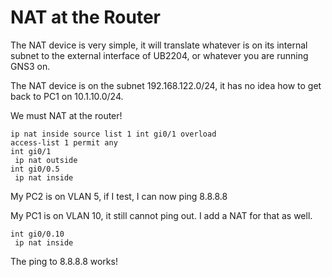 # NAT at the Router

The NAT device is very simple, it will translate whatever is on its internal subnet to the external interface of UB2204, or whatever you are running GNS3 on.&#x20;

The NAT device is on the subnet 192.168.122.0/24, it has no idea how to get back to PC1 on 10.1.10.0/24.

We must NAT at the router!

```
ip nat inside source list 1 int gi0/1 overload
access-list 1 permit any
int gi0/1
 ip nat outside
int gi0/0.5
 ip nat inside
```

My PC2 is on VLAN 5, if I test, I can now ping 8.8.8.8

My PC1 is on VLAN 10, it still cannot ping out. I add a NAT for that as well.

```
int gi0/0.10
 ip nat inside
```

The ping to 8.8.8.8 works!
